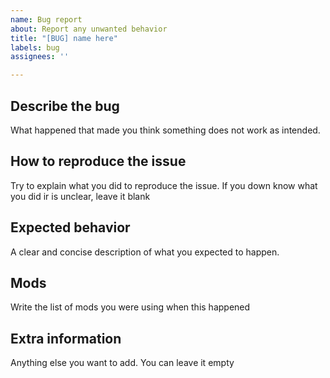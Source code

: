 ```yaml
---
name: Bug report
about: Report any unwanted behavior
title: "[BUG] name here"
labels: bug
assignees: ''

---
```


## **Describe the bug**
What happened that made you think something does not work as intended.

## **How to reproduce the issue**
Try to explain what you did to reproduce the issue. If you down know what you did ir is unclear, leave it blank

## **Expected behavior**
A clear and concise description of what you expected to happen.

## **Mods**
Write the list of mods you were using when this happened

## **Extra information**
Anything else you want to add. You can leave it empty
